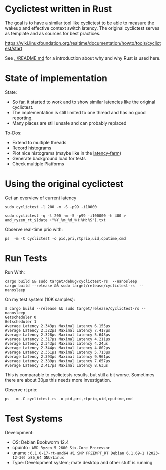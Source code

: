 
# Cyclictest written in Rust

The goal is to have a similar tool like cyclictest to be able to measure the
wakeup and effective context switch latency. The original cyclictest serves as
template and as sources for best practices.

https://wiki.linuxfoundation.org/realtime/documentation/howto/tools/cyclictest/start

See [../README.md](../README.md) for a introduction about why and why Rust
is used here.


# State of implementation

State:

* So far, it started to work and to show similar latencies like the original
cyclictest.
* The implementation is still limited to one thread and has no good reporting.
* Many places are still unsafe and can probably replaced

To-Dos:

* Extend to multiple threads
* Record histograms
* Plot nice histograms (maybe like in the
    [latency-farm](https://www.osadl.org/Create-a-latency-plot-from-cyclictest-hi.bash-script-for-latency-plot.0.html?&no_cache=1&sword_list[0]=script))
* Generate background load for tests
* Check multiple Platforms


# Using the original cyclictest

Get an overview of current latency

    sudo cyclictest -l 200 -m -S -p99 -i10000

    sudo cyclictest -q -l 200 -m -S -p99 -i100000 -h 400 > amd_ryzen_rt_$(date +"%Y_%m_%d_%H:%M:%S").txt

Observe real-time prio with:

    ps  -m -C cyclictest -o pid,pri,rtprio,uid,cputime,cmd


# Run Tests

Run With:

    cargo build && sudo target/debug/cyclictest-rs  --nanosleep
    cargo build --release && sudo target/release/cyclictest-rs  --nanosleep

On my test system (10K samples):

    $ cargo build --release && sudo target/release/cyclictest-rs --nanosleep
    Getscheduler 0
    Getscheduler 1
    Average Latency 2.343µs Maximal Latency 6.155µs
    Average Latency 2.322µs Maximal Latency 7.417µs
    Average Latency 2.328µs Maximal Latency 5.643µs
    Average Latency 2.317µs Maximal Latency 4.211µs
    Average Latency 2.343µs Maximal Latency 4.24µs
    Average Latency 2.344µs Maximal Latency 4.802µs
    Average Latency 2.351µs Maximal Latency 5.713µs
    Average Latency 2.393µs Maximal Latency 9.961µs
    Average Latency 2.389µs Maximal Latency 7.657µs
    Average Latency 2.417µs Maximal Latency 8.63µs

This is comparable to cyclictests results, but still a bit worse.
Sometimes there are about 30µs this needs more investigation.

Observe rt prio:

    ps  -m -C cyclictest-rs -o pid,pri,rtprio,uid,cputime,cmd


# Test Systems

Development:

* OS: Debian Bookworm 12.4
* cpuinfo : `AMD Ryzen 5 2600 Six-Core Processor`
* uname : `6.1.0-17-rt-amd64 #1 SMP PREEMPT_RT Debian 6.1.69-1 (2023-12-30) x86_64 GNU/Linux`
* Type: Development system; mate desktop and other stuff is running
